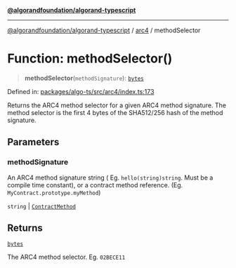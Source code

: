 [**@algorandfoundation/algorand-typescript**](../../README.md)

***

[@algorandfoundation/algorand-typescript](../../README.md) / [arc4](../README.md) / methodSelector

# Function: methodSelector()

> **methodSelector**(`methodSignature`): [`bytes`](../../index/type-aliases/bytes.md)

Defined in: [packages/algo-ts/src/arc4/index.ts:173](https://github.com/algorandfoundation/puya-ts/blob/main/packages/algo-ts/src/arc4/index.ts#L173)

Returns the ARC4 method selector for a given ARC4 method signature. The method selector is the first
4 bytes of the SHA512/256 hash of the method signature.

## Parameters

### methodSignature

An ARC4 method signature string ( Eg. `hello(string)string`.  Must be a compile time constant), or a contract method reference. (Eg. `MyContract.prototype.myMethod`)

`string` | [`ContractMethod`](../-internal-/type-aliases/ContractMethod.md)

## Returns

[`bytes`](../../index/type-aliases/bytes.md)

The ARC4 method selector. Eg. `02BECE11`

